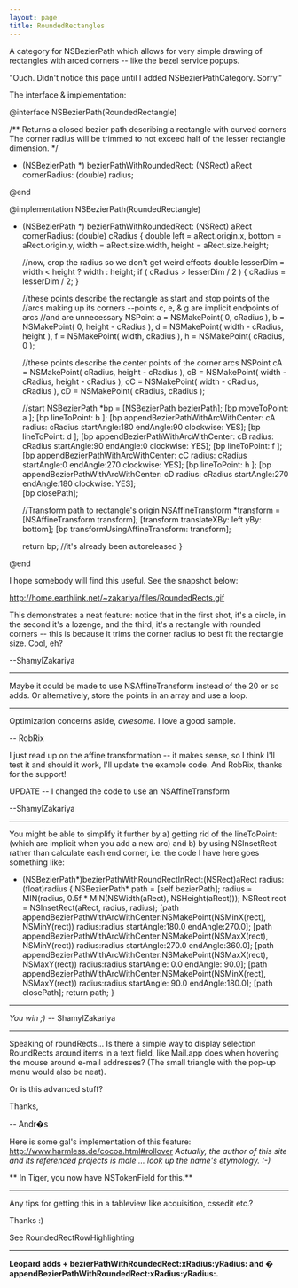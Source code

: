 ```yaml
---
layout: page
title: RoundedRectangles
---
```


A category for NSBezierPath which allows for very simple drawing of rectangles with arced corners -- like the bezel service popups.

"Ouch. Didn't notice this page until I added NSBezierPathCategory. Sorry."

The interface & implementation:

    

@interface NSBezierPath(RoundedRectangle)

/**
	Returns a closed bezier path describing a rectangle with curved corners
	The corner radius will be trimmed to not exceed half of the lesser rectangle dimension.
*/
+ (NSBezierPath *) bezierPathWithRoundedRect: (NSRect) aRect cornerRadius: (double) radius;

@end



@implementation NSBezierPath(RoundedRectangle)

+ (NSBezierPath *) bezierPathWithRoundedRect: (NSRect) aRect cornerRadius: (double) cRadius
{
	double left = aRect.origin.x, bottom = aRect.origin.y, width = aRect.size.width, height = aRect.size.height;
	
	//now, crop the radius so we don't get weird effects
	double lesserDim = width < height ? width : height;
	if ( cRadius > lesserDim / 2 )
	{
		cRadius = lesserDim / 2;
	}

	//these points describe the rectangle as start and stop points of the
	//arcs making up its corners --points c, e, & g are implicit endpoints of arcs
	//and are unnecessary
	NSPoint a = NSMakePoint( 0, cRadius ), b = NSMakePoint( 0, height - cRadius ),
		d = NSMakePoint( width - cRadius, height ), f = NSMakePoint( width, cRadius ),
		h = NSMakePoint( cRadius, 0 );

	//these points describe the center points of the corner arcs
	NSPoint cA = NSMakePoint( cRadius, height - cRadius ),
		cB = NSMakePoint( width - cRadius, height - cRadius ),
		cC = NSMakePoint( width - cRadius, cRadius ),
		cD = NSMakePoint( cRadius, cRadius );
			
	//start
	NSBezierPath *bp = [NSBezierPath bezierPath];
	[bp moveToPoint: a ];
	[bp lineToPoint: b ];
	[bp appendBezierPathWithArcWithCenter: cA radius: cRadius startAngle:180 endAngle:90 clockwise: YES];
	[bp lineToPoint: d ];
	[bp appendBezierPathWithArcWithCenter: cB radius: cRadius startAngle:90 endAngle:0 clockwise: YES];
	[bp lineToPoint: f ];
	[bp appendBezierPathWithArcWithCenter: cC radius: cRadius startAngle:0 endAngle:270 clockwise: YES];
	[bp lineToPoint: h ];
	[bp appendBezierPathWithArcWithCenter: cD radius: cRadius startAngle:270 endAngle:180 clockwise: YES];	
	[bp closePath];

	//Transform path to rectangle's origin
	NSAffineTransform *transform = [NSAffineTransform transform];
	[transform translateXBy: left yBy: bottom];
	[bp transformUsingAffineTransform: transform];

	return bp; //it's already been autoreleased
}

@end



I hope somebody will find this useful. See the snapshot below:

http://home.earthlink.net/~zakariya/files/RoundedRects.gif

This demonstrates a neat feature: notice that in the first shot, it's a circle, in the second it's a lozenge, and the third, it's a rectangle with rounded corners -- this is because it trims the corner radius to best fit the rectangle size. Cool, eh?


--ShamylZakariya

----

Maybe it could be made to use NSAffineTransform instead of the 20 or so adds. Or alternatively, store the points in an array and use a loop.

----

Optimization concerns aside, *awesome*. I love a good sample.

-- RobRix

I just read up on the affine transformation -- it makes sense, so I think I'll test it and should it work, I'll update the example code. And RobRix, thanks for the support!

UPDATE -- I changed the code to use an NSAffineTransform

--ShamylZakariya

----

You might be able to simplify it further by a) getting rid of the lineToPoint: (which are implicit when you add a new arc) and b) by using NSInsetRect rather than calculate each end corner, i.e. the code I have here goes something like:
    
+ (NSBezierPath*)bezierPathWithRoundRectInRect:(NSRect)aRect radius:(float)radius
{
   NSBezierPath* path = [self bezierPath];
   radius = MIN(radius, 0.5f * MIN(NSWidth(aRect), NSHeight(aRect)));
   NSRect rect = NSInsetRect(aRect, radius, radius);
   [path appendBezierPathWithArcWithCenter:NSMakePoint(NSMinX(rect), NSMinY(rect)) radius:radius startAngle:180.0 endAngle:270.0];
   [path appendBezierPathWithArcWithCenter:NSMakePoint(NSMaxX(rect), NSMinY(rect)) radius:radius startAngle:270.0 endAngle:360.0];
   [path appendBezierPathWithArcWithCenter:NSMakePoint(NSMaxX(rect), NSMaxY(rect)) radius:radius startAngle:  0.0 endAngle: 90.0];
   [path appendBezierPathWithArcWithCenter:NSMakePoint(NSMinX(rect), NSMaxY(rect)) radius:radius startAngle: 90.0 endAngle:180.0];
   [path closePath];
   return path;
}


----

*You win ;)* -- ShamylZakariya

----

Speaking of roundRects... Is there a simple way to display selection RoundRects around items in a text field, like Mail.app does when hovering the mouse around e-mail addresses? (The small triangle with the pop-up menu would also be neat).

Or is this advanced stuff?

Thanks,

-- Andr�s

Here is some gal's implementation of this feature: http://www.harmless.de/cocoa.html#rollover *Actually, the author of this site and its referenced projects is male ... look up the name's etymology. :-)*

** In Tiger, you now have NSTokenField for this.**

----

Any tips for getting this in a tableview like acquisition, cssedit etc.?

Thanks :)

See RoundedRectRowHighlighting

----

**Leopard adds + bezierPathWithRoundedRect:xRadius:yRadius: and � appendBezierPathWithRoundedRect:xRadius:yRadius:.**

